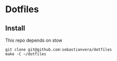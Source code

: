 # Dotfiles

## Install

This repo depends on stow

```
git clone git@github.com:sebastianvera/dotfiles
make -C ~/dotfiles
```


[stow]:https://www.gnu.org/software/stow/

